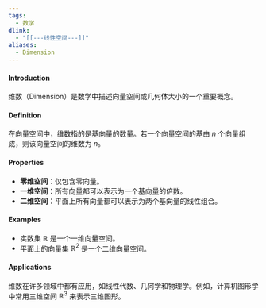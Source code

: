 ```yaml
---
tags:
  - 数学
dlink:
  - "[[---线性空间---]]"
aliases:
  - Dimension
---
```

#### Introduction
维数（Dimension）是数学中描述向量空间或几何体大小的一个重要概念。

#### Definition
在向量空间中，维数指的是基向量的数量。若一个向量空间的基由 $n$ 个向量组成，则该向量空间的维数为 $n$。

#### Properties
- **零维空间**：仅包含零向量。
- **一维空间**：所有向量都可以表示为一个基向量的倍数。
- **二维空间**：平面上所有向量都可以表示为两个基向量的线性组合。

#### Examples
- 实数集 $\mathbb{R}$ 是一个一维向量空间。
- 平面上的向量集 $\mathbb{R}^2$ 是一个二维向量空间。

#### Applications
维数在许多领域中都有应用，如线性代数、几何学和物理学。例如，计算机图形学中常用三维空间 $\mathbb{R}^3$ 来表示三维图形。
